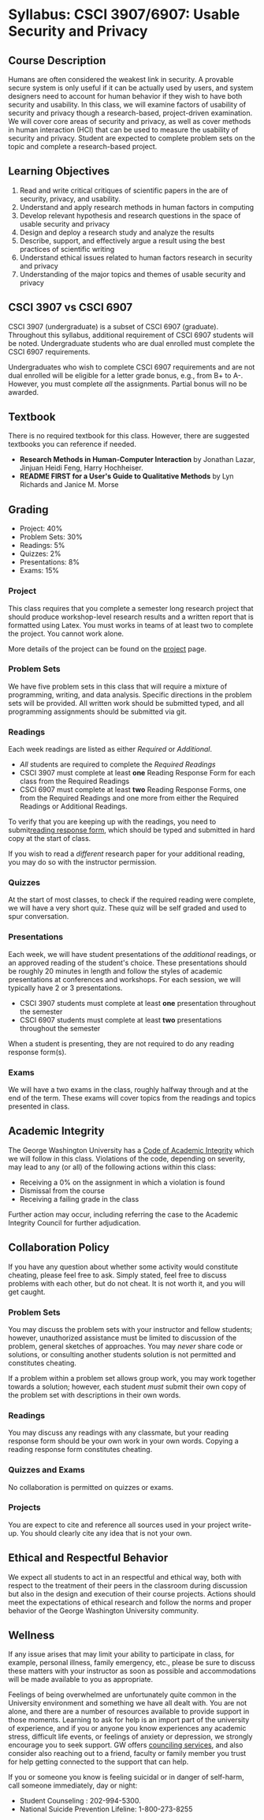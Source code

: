 # Syllabus: CSCI 3907/6907: Usable Security and Privacy

## Course Description

Humans are often considered the weakest link in security. A provable secure system is only useful if it can be actually used by users, and system designers need to account for human behavior if they wish to have both security and usability. In this class, we will examine factors of usability of security and privacy though a research-based, project-driven examination. We will cover core areas of security and privacy, as well as cover methods in human interaction (HCI) that can be used to measure the usability of security and privacy. Student are expected to complete problem sets on the topic and complete a research-based project. 

## Learning Objectives

1. Read and write critical critiques of scientific papers in the are of security, privacy, and usability.
2. Understand and apply research methods in human factors in computing
3. Develop relevant hypothesis and research questions in the space of usable security and privacy
4. Design and deploy a research study and analyze the results
5. Describe, support, and effectively argue a result using the best practices of scientific writing
6. Understand ethical issues related to human factors research in security and privacy
7. Understanding of the major topics and themes of usable security and privacy

## CSCI 3907 vs CSCI 6907

CSCI 3907 (undergraduate) is a subset of CSCI 6907 (graduate). Throughout this syllabus, additional requirement of CSCI 6907 students will be noted. Undergraduate students who are dual enrolled must complete the CSCI 6907 requirements.

Undergraduates who wish to complete CSCI 6907 requirements and are not dual enrolled will be eligible for a letter grade bonus, e.g., from B+ to A-. However, you must complete *all* the assignments. Partial bonus will no be awarded. 

## Textbook

There is no required textbook for this class. However, there are suggested textbooks you can reference if needed.

* **Research Methods in Human-Computer Interaction** by Jonathan Lazar, Jinjuan Heidi Feng, Harry Hochheiser. 
* **README FIRST for a User's Guide to Qualitative Methods** by Lyn Richards and Janice M. Morse


## Grading

* Project: 40%
* Problem Sets: 30%
* Readings: 5%
* Quizzes: 2%
* Presentations: 8%
* Exams: 15%

### Project

This class requires that you complete a semester long research project that should produce workshop-level research results and a written report that is formatted using Latex. You must works in teams of at least two to complete the project. You cannot work alone. 

More details of the project can be found on the [project](project.md) page. 

### Problem Sets

We have five problem sets in this class that will require a mixture of programming, writing, and data analysis. Specific directions in the problem sets will be provided. All written work should be submitted typed, and all programming assignments should be submitted via git. 

### Readings

Each week readings are listed as either *Required* or *Additional*. 

* *All* students are required to complete the *Required Readings* 
* CSCI 3907 must complete at least **one** Reading Response Form for each class from the Required Readings
* CSCI 6907 must complete at least **two** Reading Response Forms, one from the Required Readings and one more from either the Required Readings or Additional Readings.

To verify that you are keeping up with the readings, you need to submit[reading response form](reading.md), which should be typed and submitted in hard copy at the start of class. 

If you wish to read a *different* research paper for your additional reading, you may do so with the instructor permission. 

### Quizzes

At the start of most classes, to check if the required reading were complete, we will have a very short quiz. These quiz will be self graded and used to spur conversation. 

### Presentations

Each week, we will have student presentations of the *additional* readings, or an approved reading of the student's choice. These presentations should be roughly 20 minutes in length and follow the styles of academic presentations at conferences and workshops. For each session, we will typically have 2 or 3 presentations. 

* CSCI 3907 students must complete at least **one** presentation throughout the semester
* CSCI 6907 students must complete at least **two** presentations throughout the semester

When a student is presenting, they are not required to do any reading response form(s). 

### Exams

We will have a two exams in the class, roughly halfway through and at the end of the term. These exams will cover topics from the readings and topics presented in class.

## Academic Integrity

The George Washington University has a [Code of Academic Integrity](https://studentconduct.gwu.edu/academic-integrity) which we will follow in this class.  Violations of the code, depending on severity, may lead to any (or all) of the following actions within this class:

* Receiving a 0% on the assignment in which a violation is found
* Dismissal from the course
* Receiving a failing grade in the class

Further action may occur, including referring the case to the Academic Integrity Council for further adjudication.

## Collaboration Policy 

If you have any question about whether some activity would constitute cheating, please feel free to ask. Simply stated, feel free to discuss problems with each other, but do not cheat. It is not worth it, and you will get caught.

### Problem Sets

You may discuss the problem sets with your instructor and fellow students; however, unauthorized assistance must be limited to discussion of the problem, general sketches of approaches. You may *never* share code or solutions, or consulting another students solution is not permitted and constitutes cheating. 

If a problem within a problem set allows group work, you may work together towards a solution; however, each student *must* submit their own copy of the problem set with descriptions in their own words. 

### Readings

You may discuss any readings with any classmate, but your reading response form should be your own work in your own words. Copying a reading response form constitutes cheating. 

### Quizzes and Exams
No collaboration is permitted on quizzes or exams. 

### Projects
You are expect to cite and reference all sources used in your project write-up. You should clearly cite any idea that is not your own.

## Ethical and Respectful Behavior

We expect all students to act in an respectful and ethical way, both with respect to the treatment of their peers in the classroom during discussion but also in the design and execution of their course projects. Actions should meet the expectations of ethical research and follow the norms and proper behavior of the George Washington University community.


## Wellness

If any issue arises that may limit your ability to participate in class, for example, personal illness, family emergency, etc., please be sure to discuss these matters with your instructor as soon as possible and accommodations will be made available to you as appropriate.

Feelings of being overwhelmed are unfortunately quite common in the University environment and something we have all dealt with. You are not alone, and there are a number of resources available to provide support in those moments. Learning to ask for help is an import part of the university of experience, and if you or anyone you know experiences any academic stress, difficult life events, or feelings of anxiety or depression, we strongly encourage you to seek support. GW offers [counciling services](https://healthcenter.gwu.edu/counseling-and-psychological-services), and also consider also reaching out to a friend, faculty or family member you trust for help getting connected to the support that can help.

If you or someone you know is feeling suicidal or in danger of self-harm, call someone immediately, day or night:
* Student Counseling : 202-994-5300.
* National Suicide Prevention Lifeline: 1-800-273-8255

